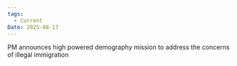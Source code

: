 ```yaml
---
tags:
  - Current
Date: 2025-08-17
---
```

PM announces high powered demography mission
to address the concerns of illegal immigration